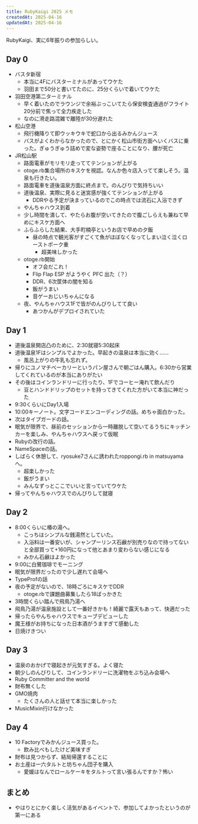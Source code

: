 ```yaml
---
title: RubyKaigi 2025 メモ
createdAt: 2025-04-16
updatedAt: 2025-04-16
---
```


RubyKaigi、実に6年振りの参加らしい。

<!--more--> 

## Day 0



- バスタ新宿
  - 本当に4Fにバスターミナルがあってウケた
  - 羽田まで50分と書いてたのに、25分くらいで着いてウケた
- 羽田空港第二ターミナル
  - 早く着いたのでラウンジで余裕ぶっこいてたら保安検査通過がフライト20分前で焦って全力疾走した
  - なのに滑走路混雑で離陸が30分遅れた
- 松山空港
  - 飛行機降りて即ウッキウキで蛇口から出るみかんジュース
  - バスがよくわからなかったので、とにかく松山市街方面へいくバスに乗った。ぎゅうぎゅう詰めで変な姿勢で座ることになり、腰が死亡
- JR松山駅
  - 路面電車がモリモリ走っててテンションが上がる
  - otoge.rb集合場所のキスケを視認。なんか色々店入ってて楽しそう。温泉も行きたい。
  - 路面電車を道後温泉方面に終点まで。のんびりで気持ちいい
  - 道後温泉、実際に見ると迷宮感が強くてテンションが上がる
    - DDRやる予定が決まっているのでこの時点では流石に入浴できず
  - やんちゃハウス到着
  - 少し時間を潰して、やたらお腹が空いてきたので腹ごしらえも兼ねて早めにキスケ方面へ
  - ふらふらした結果、大手町楠亭というお店で早めの夕飯
    - 昼の時点で観光客がすごくて魚がほぼなくなってしまい泣く泣くローストポーク重
      - 超美味しかった
  - otoge.rb開始
    - オフ会だこれ！
    - Flip Flap ESP がようやく PFC 出た（？）
    - DDR、6次筐体の闇を知る
    - 飯がうまい
    - 音ゲーおじいちゃんになる
  - 夜、やんちゃハウス1Fで皆がのんびりしてて良い
    - あつかんがデプロイされていた

## Day 1
- 道後温泉開店凸のために、2:30就寝5:30起床
- 道後温泉1Fはシンプルでよかった。早起きの温泉は本当に効く……
  - 風呂上がりの牛乳も忘れず。
- 帰りにユノマチベーカリーというパン屋さんで朝ごはん購入。6:30から営業してくれているのが本当にありがたい
- その後はコインランドリーに行ったり、1Fでコーヒー淹れて飲んだり
  - 豆とハンドドリップのセットを持ってきてくれた方がいて本当に神だった
- 9:30くらいにDay1入場
- 10:00キーノート。文字コードエンコーディングの話。めちゃ面白かった。
- 次はタイプガードの話。
- 眠気が限界で、昼前のセッションから一時離脱して空いてるうちにキッチンカーを楽しみ、やんちゃハウスへ戻って仮眠
- Rubyの改行の話。
- NameSpaceの話。
- しばらく休憩して、ryosuke7さんに誘われたroppongi.rb in matsuyamaへ。
  - 超楽しかった
  - 飯がうまい
  - みんなずっとここでいいと言っていてウケた
- 帰ってやんちゃハウスでのんびりして就寝

## Day 2
- 8:00くらいに椿の湯へ。
  - こっちはシンプルな銭湯然としていた。
  - 入浴料は一番安いが、シャンプーリンス石鹸が別売りなので持ってないと全部買って+160円になって他とあまり変わらない感じになる
  - みかん石鹸はよかった
- 9:00に白鷺珈琲でモーニング
- 眠気が限界だったので少し遅れて会場へ
- TypeProfの話
- 夜の予定がないので、18時ごろにキスケでDDR
  - otoge.rbで課題曲募集したら18ばっかきた
- 3時間くらい踏んで飛鳥乃湯へ
- 飛鳥乃湯が温泉施設として一番好きかも！綺麗で露天もあって、快適だった
- 帰ったらやんちゃハウスでキューブデビューした
- 魔王様がお持ちになった日本酒がうますぎて感動した
- 日焼けきつい

## Day 3
- 温泉のおかげで寝起きが元気すぎる。よく寝た
- 朝少しのんびりして、コインランドリーに洗濯物をぶち込み会場へ
- Ruby Committer and the world
- 財布無くした
- GMO焼肉
  - たくさんの人と話せて本当に楽しかった
- MusicMixin行けなかった

## Day 4
- 10 Factoryでみかんジュース買った。
  - 飲み比べもしたけど美味すぎ
- 財布は見つからず、結局帰還することに
- お土産は一六タルトと坊ちゃん団子を購入
  - 愛媛はなんでロールケーキをタルトって言い張るんですか？怖い

## まとめ
- やはりとにかく楽しく活気があるイベントで、参加してよかったというのが第一にある